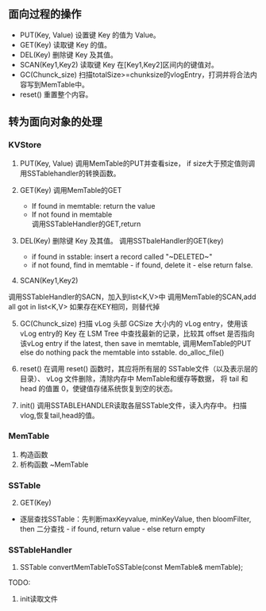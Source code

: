 ## 面向过程的操作

- PUT(Key, Value) 设置键 Key 的值为 Value。
- GET(Key) 读取键 Key 的值。
- DEL(Key) 删除键 Key 及其值。
- SCAN(Key1,Key2) 读取键 Key 在[Key1,Key2]区间内的键值对。
- GC(Chunck_size) 扫描totalSize>=chunksize的vlogEntry，打洞并将合法内容写到MemTable中。
- reset() 重置整个内容。

## 转为面向对象的处理

### KVStore

1. PUT(Key, Value)
调用MemTable的PUT并查看size，
    if size大于预定值则调用SSTablehandler的转换函数。

2. GET(Key)
调用MemTable的GET
    - If found in memtable: return the value
    - If not found in memtable  
        调用SSTableHandler的GET,return 

3. DEL(Key) 删除键 Key 及其值。
调用SSTbaleHandler的GET(key)
    - if found in sstable: insert a record called "~DELETED~"
    - if not found, find in memtable 
                - if found, delete it
                - else return false.

4. SCAN(Key1,Key2)

调用SSTableHandler的SACN，加入到list<K,V>中
调用MemTable的SCAN,add all got in list<K,V> 如果存在KEY相同，则替代掉

5. GC(Chunck_size)
扫描 vLog 头部 GCSize 大小内的 vLog entry，使用该 vLog entry的 Key 在 LSM Tree 中查找最新的记录，比较其 offset 是否指向该vLog entry
    if the latest, then save in memtable, 调用MemTable的PUT
    else do nothing
pack the memtable into sstable.
do_alloc_file()

6. reset()
在调用 reset() 函数时，其应将所有层的 SSTable文件（以及表示层的目录）、 vLog 文件删除，清除内存中 MemTable和缓存等数据， 将 tail 和 head 的值置 0，使键值存储系统恢复到空的状态。

7. init()
调用SSTABLEHANDLER读取各层SSTable文件，读入内存中。
扫描vlog,恢复tail,head的值。

### MemTable

1. 构造函数
2. 析构函数 ~MemTable

### SSTable

2. GET(Key)
- 逐层查找SSTable：先判断maxKeyvalue, minKeyValue, then bloomFilter, then 二分查找
            - if found, return value
            - else return empty

### SSTableHandler

1. SSTable convertMemTableToSSTable(const MemTable& memTable);


TODO:
1. init读取文件